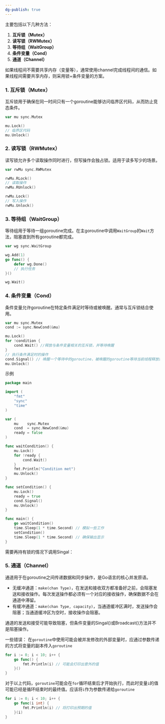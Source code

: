 ```yaml
---
dg-publish: true
---
```

主要包括以下几种方法：
1. **互斥锁（Mutex）**
2. **读写锁（RWMutex）**
3. **等待组（WaitGroup）**
4. **条件变量（Cond）**
5. **通道（Channel）**

如果线程间不需要共享内存（变量等），通常使用channel完成线程间的通信。如果线程间需要共享内存，则采用锁+条件变量的方案。
### 1. 互斥锁（Mutex）

互斥锁用于确保在同一时间只有一个goroutine能够访问临界区代码，从而防止竞态条件。
```go
var mu sync.Mutex

mu.Lock()
// 临界区代码
mu.Unlock()
```

### 2. 读写锁（RWMutex）

读写锁允许多个读取操作同时进行，但写操作会独占锁。适用于读多写少的场景。
```go
var rwMu sync.RWMutex

rwMu.RLock()
// 读取操作
rwMu.RUnlock()

rwMu.Lock()
// 写入操作
rwMu.Unlock()
```

### 3. 等待组（WaitGroup）

等待组用于等待一组goroutine完成。在主goroutine中调用`WaitGroup`的`Wait`方法，阻塞直到所有goroutine都完成。
```go
var wg sync.WaitGroup

wg.Add(1)
go func() {
    defer wg.Done()
    // 执行任务
}()

wg.Wait()
```

### 4. 条件变量（Cond）

条件变量允许goroutine在特定条件满足时等待或被唤醒。通常与互斥锁结合使用。
```go
var mu sync.Mutex
cond := sync.NewCond(&mu)

mu.Lock()
for !condition {
    cond.Wait() //释放与条件变量相关的互斥锁，并等待唤醒
}
// 执行条件满足时的操作
cond.Signal() // 唤醒一个等待中的goroutine，被唤醒的goroutine等待当前线程释放锁，并重新获得互斥锁
mu.Unlock()
```
示例
```go
package main

import (
    "fmt"
    "sync"
    "time"
)

var (
    mu    sync.Mutex
    cond  = sync.NewCond(&mu)
    ready = false
)

func waitCondition() {
    mu.Lock()
    for !ready {
        cond.Wait()
    }
    fmt.Println("Condition met")
    mu.Unlock()
}

func setCondition() {
    mu.Lock()
    ready = true
    cond.Signal()
    mu.Unlock()
}

func main() {
    go waitCondition()
    time.Sleep(1 * time.Second) // 模拟一些工作
    setCondition()
    time.Sleep(1 * time.Second) // 确保输出显示
}
```
需要再持有锁的情况下调用Singal：
	
### 5. 通道（Channel）

通道用于在goroutine之间传递数据和同步操作，是Go语言的核心并发原语。
- 无缓冲通道：`make(chan Type)`，在发送和接收双方都准备好之前，会阻塞发送和接收操作。每次发送操作都必须有一个对应的接收操作，确保数据不会在通道中滞留。
- 有缓冲通道：`make(chan Type, capacity)`，当通道缓冲区满时，发送操作会阻塞；当通道缓冲区为空时，接收操作会阻塞。

通道的发送和接受可能导致阻塞，但条件变量的Singal()或Broadcast()方法并不是阻塞操作。


一些错误：
在`goroutine`中使用可能会被并发修改的外部变量时，应通过参数传递的方式将变量的副本传入`goroutine`
```go
for i := 0; i < 10; i++ {
    go func() {
        fmt.Println(i) // 可能会打印出意外的值
    }()
}
```
对于以上代码，`goroutine`可能会在`for`循环结束后才开始执行，而此时变量`i`的值可能已经是循环结束时的最终值。应该将`i`作为参数传递给`goroutine`
```go
for i := 0; i < 10; i++ {
    go func(i int) {
        fmt.Println(i) // 将打印出预期的值
    }(i)
}
```
